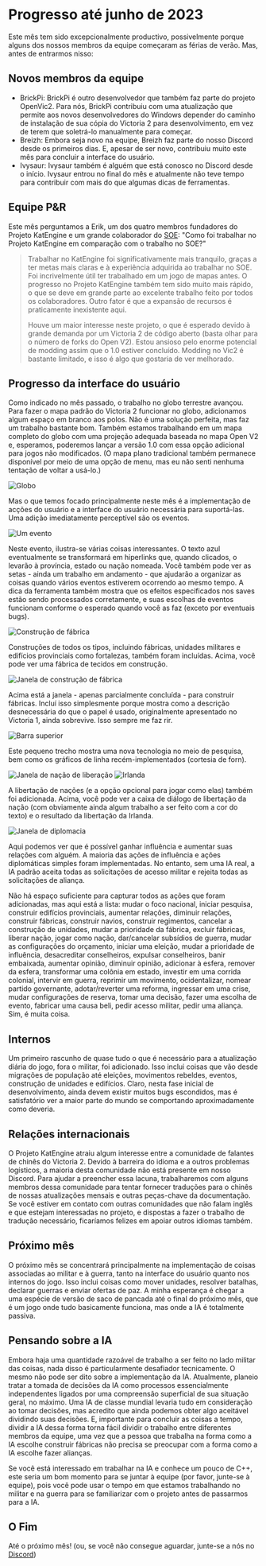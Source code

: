 # Progresso até junho de 2023

Este mês tem sido excepcionalmente productivo, possivelmente porque alguns dos nossos membros da equipe começaram as férias de verão. Mas, antes de entrarmos nisso:

## Novos membros da equipe

- BrickPi: BrickPi é outro desenvolvedor que também faz parte do projeto OpenVic2. Para nós, BrickPi contribuiu com uma atualização que permite aos novos desenvolvedores do Windows depender do caminho de instalação de sua cópia do Victoria 2 para desenvolvimento, em vez de terem que soletrá-lo manualmente para começar.
- Breizh: Embora seja novo na equipe, Breizh faz parte do nosso Discord desde os primeiros dias. E, apesar de ser novo, contribuiu muito este mês para concluir a interface do usuário.
- Ivysaur: Ivysaur também é alguém que está conosco no Discord desde o início. Ivysaur entrou no final do mês e atualmente não teve tempo para contribuir com mais do que algumas dicas de ferramentas.

## Equipe P&R

Este mês perguntamos a Erik, um dos quatro membros fundadores do Projeto KatEngine e um grande colaborador do [SOE](https://github.com/symphony-of-empires/symphony-of-empires): "Como foi trabalhar no Projeto KatEngine em comparação com o trabalho no SOE?"

> Trabalhar no KatEngine foi significativamente mais tranquilo, graças a ter metas mais claras e à experiência adquirida ao trabalhar no SOE. Foi incrivelmente útil ter trabalhado em um jogo de mapas antes. O progresso no Projeto KatEngine também tem sido muito mais rápido, o que se deve em grande parte ao excelente trabalho feito por todos os colaboradores. Outro fator é que a expansão de recursos é praticamente inexistente aqui.
> 
> Houve um maior interesse neste projeto, o que é esperado devido à grande demanda por um Victoria 2 de código aberto (basta olhar para o número de forks do Open V2). Estou ansioso pelo enorme potencial de modding assim que o 1.0 estiver concluído. Modding no Vic2 é bastante limitado, e isso é algo que gostaria de ver melhorado.

## Progresso da interface do usuário

Como indicado no mês passado, o trabalho no globo terrestre avançou. Para fazer o mapa padrão do Victoria 2 funcionar no globo, adicionamos algum espaço em branco aos polos. Não é uma solução perfeita, mas faz um trabalho bastante bom. Também estamos trabalhando em um mapa completo do globo com uma projeção adequada baseada no mapa Open V2 e, esperamos, poderemos lançar a versão 1.0 com essa opção adicional para jogos não modificados. (O mapa plano tradicional também permanece disponível por meio de uma opção de menu, mas eu não senti nenhuma tentação de voltar a usá-lo.)

![Globo](./images/globe.png)

Mas o que temos focado principalmente neste mês é a implementação de acções do usuário e a interface do usuário necessária para suportá-las. Uma adição imediatamente perceptível são os eventos.

![Um evento](./images/event.png)

Neste evento, ilustra-se várias coisas interessantes. O texto azul eventualmente se transformará em hiperlinks que, quando clicados, o levarão à província, estado ou nação nomeada. Você também pode ver as setas - ainda um trabalho em andamento - que ajudarão a organizar as coisas quando vários eventos estiverem ocorrendo ao mesmo tempo. A dica da ferramenta também mostra que os efeitos especificados nos saves estão sendo processados corretamente, e suas escolhas de eventos funcionam conforme o esperado quando você as faz (exceto por eventuais bugs).

![Construção de fábrica](./images/factories.png)

Construções de todos os tipos, incluindo fábricas, unidades militares e edifícios provinciais como fortalezas, também foram incluídas. Acima, você pode ver uma fábrica de tecidos em construção.

![Janela de construção de fábrica](./images/buildwindow.png)

Acima está a janela - apenas parcialmente concluída - para construir fábricas. Incluí isso simplesmente porque mostra como a descrição desnecessária do que o papel é usado, originalmente apresentado no Victoria 1, ainda sobrevive. Isso sempre me faz rir.

![Barra superior](./images/tech.png)

Este pequeno trecho mostra uma nova tecnologia no meio de pesquisa, bem como os gráficos de linha recém-implementados (cortesia de forn).

![Janela de nação de liberação](./images/release.png)
![Irlanda](./images/ireland.png)

A libertação de nações (e a opção opcional para jogar como elas) também foi adicionada. Acima, você pode ver a caixa de diálogo de libertação da nação (com obviamente ainda algum trabalho a ser feito com a cor do texto) e o resultado da libertação da Irlanda.

![Janela de diplomacia](./images/diplomacy.png)

Aqui podemos ver que é possível ganhar influência e aumentar suas relações com alguém. A maioria das ações de influência e ações diplomáticas simples foram implementadas. No entanto, sem uma IA real, a IA padrão aceita todas as solicitações de acesso militar e rejeita todas as solicitações de aliança.

Não há espaço suficiente para capturar todos as ações que foram adicionadas, mas aqui está a lista: mudar o foco nacional, iniciar pesquisa, construir edifícios provinciais, aumentar relações, diminuir relações, construir fábricas, construir navios, construir regimentos, cancelar a construção de unidades, mudar a prioridade da fábrica, excluir fábricas, liberar nação, jogar como nação, dar/cancelar subsídios de guerra, mudar as configurações do orçamento, iniciar uma eleição, mudar a prioridade de influência, desacreditar conselheiros, expulsar conselheiros, banir embaixada, aumentar opinião, diminuir opinião, adicionar à esfera, remover da esfera, transformar uma colônia em estado, investir em uma corrida colonial, intervir em guerra, reprimir um movimento, ocidentalizar, nomear partido governante, adotar/reverter uma reforma, ingressar em uma crise, mudar configurações de reserva, tomar uma decisão, fazer uma escolha de evento, fabricar uma causa beli, pedir acesso militar, pedir uma aliança. Sim, é muita coisa.

## Internos

Um primeiro rascunho de quase tudo o que é necessário para a atualização diária do jogo, fora o militar, foi adicionado. Isso inclui coisas que vão desde migrações de população até eleições, movimentos rebeldes, eventos, construção de unidades e edifícios. Claro, nesta fase inicial de desenvolvimento, ainda devem existir muitos bugs escondidos, mas é satisfatório ver a maior parte do mundo se comportando aproximadamente como deveria.

## Relações internacionais

O Projeto KatEngine atraiu algum interesse entre a comunidade de falantes de chinês do Victoria 2. Devido à barreira do idioma e a outros problemas logísticos, a maioria desta comunidade não está presente em nosso Discord. Para ajudar a preencher essa lacuna, trabalharemos com alguns membros dessa comunidade para tentar fornecer traduções para o chinês de nossas atualizações mensais e outras peças-chave da documentação. Se você estiver em contato com outras comunidades que não falam inglês e que estejam interessadas no projeto, e dispostas a fazer o trabalho de tradução necessário, ficaríamos felizes em apoiar outros idiomas também.

## Próximo mês

O próximo mês se concentrará principalmente na implementação de coisas associadas ao militar e à guerra, tanto na interface do usuário quanto nos internos do jogo. Isso inclui coisas como mover unidades, resolver batalhas, declarar guerras e enviar ofertas de paz. A minha esperança é chegar a uma espécie de versão de saco de pancada até o final do próximo mês, que é um jogo onde tudo basicamente funciona, mas onde a IA é totalmente passiva.

## Pensando sobre a IA

Embora haja uma quantidade razoável de trabalho a ser feito no lado militar das coisas, nada disso é particularmente desafiador tecnicamente. O mesmo não pode ser dito sobre a implementação da IA. Atualmente, planeio tratar a tomada de decisões da IA como processos essencialmente independentes ligados por uma compreensão superficial de sua situação geral, no máximo. Uma IA de classe mundial levaria tudo em consideração ao tomar decisões, mas acredito que ainda podemos obter algo aceitável dividindo suas decisões. E, importante para concluir as coisas a tempo, dividir a IA dessa forma torna fácil dividir o trabalho entre diferentes membros da equipe, uma vez que a pessoa que trabalha na forma como a IA escolhe construir fábricas não precisa se preocupar com a forma como a IA escolhe fazer alianças.

Se você está interessado em trabalhar na IA e conhece um pouco de C++, este seria um bom momento para se juntar à equipe (por favor, junte-se à equipe), pois você pode usar o tempo em que estamos trabalhando no militar e na guerra para se familiarizar com o projeto antes de passarmos para a IA.

## O Fim

Até o próximo mês! (ou, se você não consegue aguardar, junte-se a nós no [Discord](https://discord.gg/QUJExr4mRn))